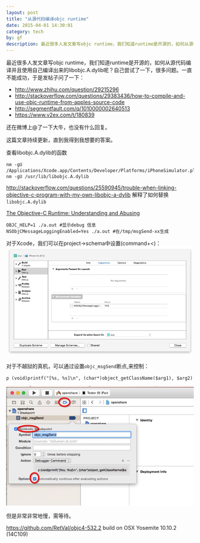 ```yaml
---
layout: post
title: "从源代码编译objc runtime"
date: 2015-04-01 14:30:01
category: tech
by: gf
description: 最近很多人发文章写objc runtime，我们知道runtime是开源的，如何从源代码编译并且使用自己编译出来的libobjc.A.dylib呢？
---
```


 最近很多人发文章写objc runtime，我们知道runtime是开源的，如何从源代码编译并且使用自己编译出来的libobjc.A.dylib呢？自己尝试了一下，很多问题。一直不能成功，于是发帖子问了一下：

- <http://www.zhihu.com/question/29215296>
- <http://stackoverflow.com/questions/29383436/how-to-compile-and-use-objc-runtime-from-apples-source-code>
- <http://segmentfault.com/q/1010000002640513>
- <https://www.v2ex.com/t/180839>

还在微博上@了一下大牛，也没有什么回复。

这篇文章持续更新，直到我得到我想要的答案。

查看libobjc.A.dylib的函数

	nm -gU /Applications/Xcode.app/Contents/Developer/Platforms/iPhoneSimulator.platform/Developer/SDKs/iPhoneSimulator.sdk/usr/lib/libobjc.A.dylib
	nm -gU /usr/lib/libobjc.A.dylib

<http://stackoverflow.com/questions/25590945/trouble-when-linking-objective-c-program-with-my-own-libobjc-a-dylib> 解释了如何替换`libobjc.A.dylib`

[The Objective-C Runtime:  Understanding and Abusing](http://phrack.org/issues/66/4.html)

	OBJC_HELP=1 ./a.out #显示debug 信息
	NSObjCMessageLoggingEnabled=Yes ./a.out #在/tmp/msgSend-xx生成

对于Xcode，我们可以在project->schema中设置(command+<)：
![设置iOS模拟器](/images/xcode-schema.png)

对于不越狱的真机，可以通过设置`objc_msgSend`断点,来控制：
	
	p (void)printf("[%s, %s]\n", (char*)object_getClassName($arg1), $arg2)

![真机调试](/images/iphone-debug.png)

但是非常非常地慢，需等待。

<https://github.com/RetVal/objc4-532.2> build on OSX Yosemite 10.10.2 (14C109)
